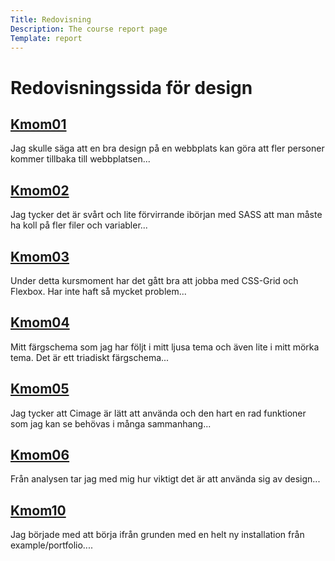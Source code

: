 ```yaml
---
Title: Redovisning
Description: The course report page
Template: report
---
```


Redovisningssida för design
==================

<div class="kmom-box">
    <h2><a href="report/kmom01">Kmom01</a></h2>
    <p>Jag skulle säga att en bra design på en webbplats kan göra att fler
    personer kommer tillbaka till webbplatsen...<a href="report/kmom01" aria-label="kmom01"><i class="fas fa-arrow-circle-right"></i></p></a>
</div>

<div class="kmom-box">
    <h2><a href="report/kmom02">Kmom02</a></h2>
    <p>Jag tycker det är svårt och lite förvirrande ibörjan med SASS att man måste ha koll på fler filer och variabler...<a href="report/kmom02" aria-label="kmom02"><i class="fas fa-arrow-circle-right"></i></p></a>
</div>

<div class="kmom-box">
    <h2><a href="report/kmom03">Kmom03</a></h2>
    <p>Under detta kursmoment har det gått bra att jobba med CSS-Grid och Flexbox.
    Har inte haft så mycket problem...<a href="report/kmom03" aria-label="kmom03"><i class="fas fa-arrow-circle-right"></i></p></a>
</div>

<div class="kmom-box">
    <h2><a href="report/kmom04">Kmom04</a></h2>
    <p>Mitt färgschema som jag har följt i mitt ljusa tema och även lite i mitt mörka tema. Det är ett triadiskt färgschema...<a href="report/kmom04" aria-label="kmom04"><i class="fas fa-arrow-circle-right"></i></p></a>
</div>

<div class="kmom-box">
    <h2><a href="report/kmom05">Kmom05</a></h2>
    <p>Jag tycker att Cimage är lätt att använda och den hart en rad funktioner som jag kan se behövas i många sammanhang...<a href="report/kmom05" aria-label="kmom05"><i class="fas fa-arrow-circle-right"></i></p></a>
</div>

<div class="kmom-box">
    <h2><a href="report/kmom06">Kmom06</a></h2>
    <p>Från analysen tar jag med mig hur viktigt det är att använda sig av design...<a href="report/kmom06" aria-label="kmom06"><i class="fas fa-arrow-circle-right"></i></p></a>
</div>

<div class="kmom-box project">
    <h2><a href="report/kmom10">Kmom10</a></h2>
    <p>Jag började med att börja ifrån grunden med en helt ny installation från example/portfolio....<a href="report/kmom10" aria-label="kmom10"><i class="fas fa-arrow-circle-right"></i></p></a>
</div>
